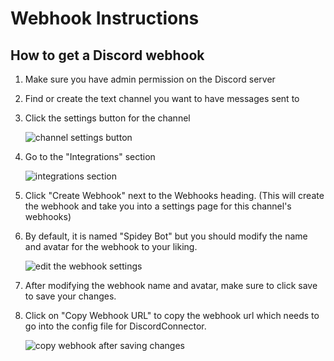 # Webhook Instructions

## How to get a Discord webhook

1. Make sure you have admin permission on the Discord server
2. Find or create the text channel you want to have messages sent to
3. Click the settings button for the channel

    ![channel settings button](/img/howto-0.png)

4. Go to the "Integrations" section

    ![integrations section](/img/howto-1.png)

5. Click "Create Webhook" next to the Webhooks heading. (This will create the webhook and take you into a settings page for this channel's webhooks)
6. By default, it is named "Spidey Bot" but you should modify the name and avatar for the webhook to your liking.

    ![edit the webhook settings](/img/howto-2.png)

7. After modifying the webhook name and avatar, make sure to click save to save your changes.
8. Click on "Copy Webhook URL" to copy the webhook url which needs to go into the config file for DiscordConnector.

    ![copy webhook after saving changes](/img/howto-3.png)
